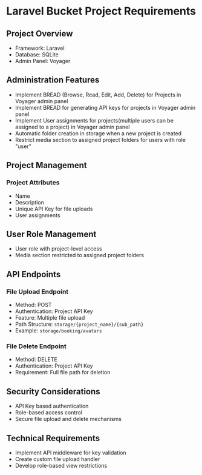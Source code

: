 # Laravel Bucket Project Requirements

## Project Overview
- Framework: Laravel
- Database: SQLite
- Admin Panel: Voyager

## Administration Features
- Implement BREAD (Browse, Read, Edit, Add, Delete) for Projects in Voyager admin panel
- Implement BREAD for generating API keys for projects in Voyager admin panel
- Implement User assignments for projects(multiple users can be assigned to a project) in Voyager admin panel
- Automatic folder creation in storage when a new project is created
- Restrict media section to assigned project folders for users with role "user"

## Project Management
### Project Attributes
- Name
- Description
- Unique API Key for file uploads
- User assignments

## User Role Management
- User role with project-level access
- Media section restricted to assigned project folders

## API Endpoints
### File Upload Endpoint
- Method: POST
- Authentication: Project API Key
- Feature: Multiple file upload
- Path Structure: `storage/{project_name}/{sub_path}`
- Example: `storage/booking/avatars`

### File Delete Endpoint
- Method: DELETE
- Authentication: Project API Key
- Requirement: Full file path for deletion

## Security Considerations
- API Key based authentication
- Role-based access control
- Secure file upload and delete mechanisms

## Technical Requirements
- Implement API middleware for key validation
- Create custom file upload handler
- Develop role-based view restrictions